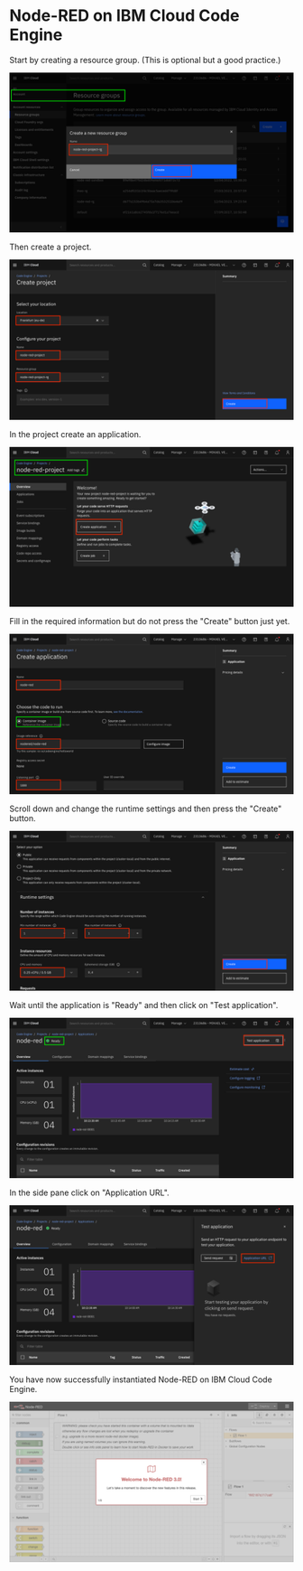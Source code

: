# Node-RED on IBM Cloud Code Engine

Start by creating a resource group. (This is optional but a good practice.)

![i001.png](/images/i001.png)

Then create a project.

![i002.png](/images/i002.png)

In the project create an application.

![i003.png](/images/i003.png)

Fill in the required information but do not press the "Create" button just yet.

![i004.png](/images/i004.png)

Scroll down and change the runtime settings and then press the "Create" button.

![i005.png](/images/i005.png)

Wait until the application is "Ready" and then click on "Test application".

![i006.png](/images/i006.png)

In the side pane click on "Application URL".

![i007.png](/images/i007.png)

You have now successfully instantiated Node-RED on IBM Cloud Code Engine.

![i008.png](/images/i008.png)
